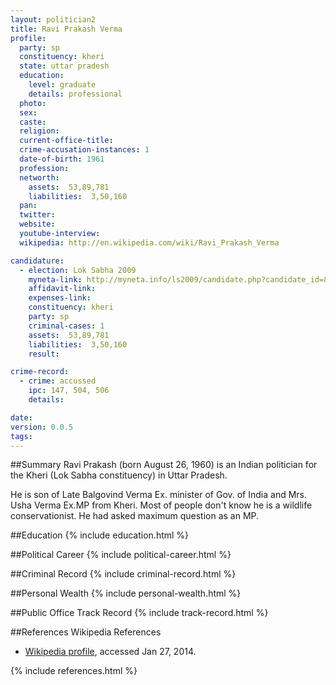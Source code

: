 ```yaml
---
layout: politician2
title: Ravi Prakash Verma
profile: 
  party: sp
  constituency: kheri
  state: uttar pradesh
  education: 
    level: graduate
    details: professional
  photo: 
  sex: 
  caste: 
  religion: 
  current-office-title: 
  crime-accusation-instances: 1
  date-of-birth: 1961
  profession: 
  networth: 
    assets:  53,89,781
    liabilities:  3,50,160
  pan: 
  twitter: 
  website: 
  youtube-interview: 
  wikipedia: http://en.wikipedia.com/wiki/Ravi_Prakash_Verma

candidature: 
  - election: Lok Sabha 2009
    myneta-link: http://myneta.info/ls2009/candidate.php?candidate_id=8696
    affidavit-link: 
    expenses-link: 
    constituency: kheri 
    party: sp
    criminal-cases: 1
    assets:  53,89,781
    liabilities:  3,50,160
    result:  

crime-record: 
  - crime: accussed
    ipc: 147, 504, 506
    details:    

date: 
version: 0.0.5
tags: 
---
```

##Summary
Ravi Prakash (born August 26, 1960) is an Indian politician for the Kheri (Lok Sabha constituency) in Uttar Pradesh.

He is son of Late Balgovind Verma Ex. minister of Gov. of India and Mrs. Usha Verma Ex.MP from Kheri. Most of people don't know he is a wildlife conservationist. He had asked maximum question as an MP.


##Education
{% include education.html %}


##Political Career
{% include political-career.html %}


##Criminal Record
{% include criminal-record.html %}


##Personal Wealth
{% include personal-wealth.html %}


##Public Office Track Record
{% include track-record.html %}


##References
Wikipedia References
- [Wikipedia profile]({{page.profile.wikipedia}}), accessed Jan 27, 2014.



{% include references.html %}